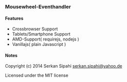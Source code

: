 ### Mousewheel-Eventhandler

#### Features
- Crossbrowser Support
- Tablets/Smartphone Support
- AMD-Support( requirejs, nodejs  )
- Vanillajs( plain Javascript )

#### Notes

Copyright (c) 2014 Serkan Sipahi <serkan.sipahi@yahoo.de>

Licensed under the MIT license

